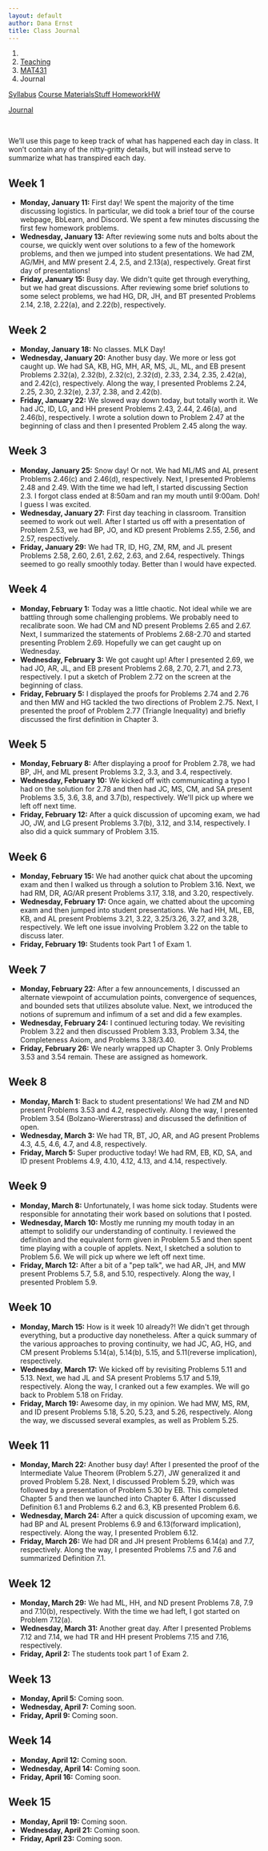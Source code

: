 ```yaml
---
layout: default
author: Dana Ernst
title: Class Journal
---
```


<ol class="breadcrumb">
  <li><a href="/"><i class="fa fa-home"></i></a></li>
  <li><a href="/teaching/">Teaching</a></li>
  <li><a href="/teaching/mat431s21">MAT431</a></li>
  <li class="active">Journal</li>
</ol>

<div class="row">
<div class="col-xs-12">
<div class="btn-group btn-group-justified">
<a class="btn btn-default btn-success" href="{{site.baseurl}}/teaching/mat431s21/syllabus/">Syllabus</a>

<a class="btn btn-default btn-primary" href="{{site.baseurl}}/teaching/mat431s21/materials/">
<span class="hidden-xs">Course Materials</span><span class="visible-xs">Stuff</span>
</a>

<a class="btn btn-default btn-warning" href="{{site.baseurl}}/teaching/mat431s21/homework/">
<span class="hidden-xs">Homework</span><span class="visible-xs">HW</span>
</a>

<a class="btn btn-default btn-info" href="{{site.baseurl}}/teaching/mat431s21/journal/">Journal</a>
</div>
</div>
</div>

<br>

We’ll use this page to keep track of what has happened each day in class. It won’t contain any of the nitty-gritty details, but will instead serve to summarize what has transpired each day.

## Week 1 ##

<ul class="fa-ul">
  <li><i class="fa-li far fa-calendar-check"></i><b>Monday, January 11:</b> First day! We spent the majority of the time discussing logistics.  In particular, we did took a brief tour of the course webpage, BbLearn, and Discord. We spent a few minutes discussing the first few homework problems.</li>
  <li><i class="fa-li far fa-calendar-check"></i><b>Wednesday, January 13:</b> After reviewing some nuts and bolts about the course, we quickly went over solutions to a few of the homework problems, and then we jumped into student presentations.  We had ZM, AG/MH, and MW present 2.4, 2.5, and 2.13(a), respectively.  Great first day of presentations!</li>
  <li><i class="fa-li far fa-calendar-check"></i><b>Friday, January 15:</b> Busy day.  We didn't quite get through everything, but we had great discussions.  After reviewing some brief solutions to some select problems, we had HG, DR, JH, and BT presented Problems 2.14, 2.18, 2.22(a), and 2.22(b), respectively.</li>
</ul>

## Week 2 ##

<ul class="fa-ul">
  <li><i class="fa-li far fa-calendar-check"></i><b>Monday, January 18:</b> No classes.  MLK Day!</li>
  <li><i class="fa-li far fa-calendar-check"></i><b>Wednesday, January 20:</b> Another busy day.  We more or less got caught up.  We had SA, KB, HG, MH, AR, MS, JL, ML, and EB present Problems 2.32(a), 2.32(b), 2.32(c), 2.32(d), 2.33, 2.34, 2.35, 2.42(a), and 2.42(c), respectively.  Along the way, I presented Problems 2.24, 2.25, 2.30, 2.32(e), 2.37, 2.38, and 2.42(b).</li>
  <li><i class="fa-li far fa-calendar-check"></i><b>Friday, January 22:</b> We slowed way down today, but totally worth it.  We had JC, ID, LG, and HH present Problems 2.43, 2.44, 2.46(a), and 2.46(b), respectively.  I wrote a solution down to Problem 2.47 at the beginning of class and then I presented Problem 2.45 along the way.</li>
</ul>

## Week 3 ##

<ul class="fa-ul">
  <li><i class="fa-li far fa-calendar-check"></i><b>Monday, January 25:</b> Snow day!  Or not. We had ML/MS and AL present Problems 2.46(c) and 2.46(d), respectively. Next, I presented Problems 2.48 and 2.49.  With the time we had left, I started discussing Section 2.3.  I forgot class ended at 8:50am and ran my mouth until 9:00am.  Doh!  I guess I was excited.</li>
  <li><i class="fa-li far fa-calendar-check"></i><b>Wednesday, January 27:</b> First day teaching in classroom. Transition seemed to work out well. After I started us off with a presentation of Problem 2.53, we had BP, JO, and KD present Problems 2.55, 2.56, and 2.57, respectively.</li>
  <li><i class="fa-li far fa-calendar-check"></i><b>Friday, January 29:</b> We had TR, ID, HG, ZM, RM, and JL present Problems 2.58, 2.60, 2.61, 2.62, 2.63, and 2.64, respectively.  Things seemed to go really smoothly today.  Better than I would have expected.</li>
</ul>

## Week 4 ##

<ul class="fa-ul">
  <li><i class="fa-li far fa-calendar-check"></i><b>Monday, February 1:</b> Today was a little chaotic.  Not ideal while we are battling through some challenging problems.  We probably need to recalibrate soon.  We had CM and ND present Problems 2.65 and 2.67. Next, I summarized the statements of Problems 2.68-2.70 and started presenting Problem 2.69. Hopefully we can get caught up on Wednesday.</li>
  <li><i class="fa-li far fa-calendar-check"></i><b>Wednesday, February 3:</b> We got caught up!  After I presented 2.69, we had JO, AR, JL, and EB present Problems 2.68, 2.70, 2.71, and 2.73, respectively.  I put a sketch of Problem 2.72 on the screen at the beginning of class.</li>
  <li><i class="fa-li far fa-calendar-check"></i><b>Friday, February 5:</b> I displayed the proofs for Problems 2.74 and 2.76 and then MW and HG tackled the two directions of Problem 2.75. Next, I presented the proof of Problem 2.77 (Triangle Inequality) and briefly discussed the first definition in Chapter 3.</li>
</ul>

## Week 5 ##

<ul class="fa-ul">
  <li><i class="fa-li far fa-calendar-check"></i><b>Monday, February 8:</b> After displaying a proof for Problem 2.78, we had BP, JH, and ML present Problems 3.2, 3.3, and 3.4, respectively.</li>
  <li><i class="fa-li far fa-calendar-check"></i><b>Wednesday, February 10:</b> We kicked off with communicating a typo I had on the solution for 2.78 and then had JC, MS, CM, and SA present Problems 3.5, 3.6, 3.8, and 3.7(b), respectively. We'll pick up where we left off next time.</li>
  <li><i class="fa-li far fa-calendar-check"></i><b>Friday, February 12:</b> After a quick discussion of upcoming exam, we had JO, JW, and LG present Problems 3.7(b), 3.12, and 3.14, respectively.  I also did a quick summary of Problem 3.15.</li>
</ul>

## Week 6 ##

<ul class="fa-ul">
  <li><i class="fa-li far fa-calendar-check"></i><b>Monday, February 15:</b> We had another quick chat about the upcoming exam and then I walked us through a solution to Problem 3.16.  Next, we had RM, DR, AG/AR present Problems 3.17, 3.18, and 3.20, respectively.</li>
  <li><i class="fa-li far fa-calendar-check"></i><b>Wednesday, February 17:</b> Once again, we chatted about the upcoming exam and then jumped into student presentations. We had HH, ML, EB, KB, and AL present Problems 3.21, 3.22, 3.25/3.26, 3.27, and 3.28, respectively.  We left one issue involving Problem 3.22 on the table to discuss later.</li>
  <li><i class="fa-li far fa-calendar-check"></i><b>Friday, February 19:</b> Students took Part 1 of Exam 1.</li>
</ul>

## Week 7 ##

<ul class="fa-ul">
  <li><i class="fa-li far fa-calendar-check"></i><b>Monday, February 22:</b> After a few announcements, I discussed an alternate viewpoint of accumulation points, convergence of sequences, and bounded sets that utilizes absolute value.  Next, we introduced the notions of supremum and infimum of a set and did a few examples.</li>
  <li><i class="fa-li far fa-calendar-check"></i><b>Wednesday, February 24:</b> I continued lecturing today. We revisiting Problem 3.22 and then discussed Problem 3.33, Problem 3.34, the Completeness Axiom, and Problems 3.38/3.40.</li>
  <li><i class="fa-li far fa-calendar-check"></i><b>Friday, February 26:</b> We nearly wrapped up Chapter 3.  Only Problems 3.53 and 3.54 remain. These are assigned as homework.</li>
</ul>

## Week 8 ##

<ul class="fa-ul">
  <li><i class="fa-li far fa-calendar-check"></i><b>Monday, March 1:</b> Back to student presentations!  We had ZM and ND present Problems 3.53 and 4.2, respectively.  Along the way, I presented Problem 3.54 (Bolzano-Wiererstrass) and discussed the definition of open.</li>
  <li><i class="fa-li far fa-calendar-check"></i><b>Wednesday, March 3:</b> We had TR, BT, JO, AR, and AG present Problems 4.3, 4.5, 4.6, 4.7, and 4.8, respectively.</li>
  <li><i class="fa-li far fa-calendar-check"></i><b>Friday, March 5:</b> Super productive today!  We had RM, EB, KD, SA, and ID present Problems 4.9, 4.10, 4.12, 4.13, and 4.14, respectively.</li>
</ul>

## Week 9 ##

<ul class="fa-ul">
  <li><i class="fa-li far fa-calendar-check"></i><b>Monday, March 8:</b> Unfortunately, I was home sick today. Students were responsible for annotating their work based on solutions that I posted.</li>
  <li><i class="fa-li far fa-calendar-check"></i><b>Wednesday, March 10:</b> Mostly me running my mouth today in an attempt to solidify our understanding of continuity. I reviewed the definition and the equivalent form given in Problem 5.5 and then spent time playing with a couple of applets. Next, I sketched a solution to Problem 5.6. We will pick up where we left off next time.</li>
  <li><i class="fa-li far fa-calendar-check"></i><b>Friday, March 12:</b> After a bit of a "pep talk", we had AR, JH, and MW present Problems 5.7, 5.8, and 5.10, respectively.  Along the way, I presented Problem 5.9.</li>
</ul>

## Week 10 ##

<ul class="fa-ul">
  <li><i class="fa-li far fa-calendar-check"></i><b>Monday, March 15:</b> How is it week 10 already?! We didn't get through everything, but a productive day nonetheless. After a quick summary of the various approaches to proving continuity, we had JC, AG, HG, and CM present Problems 5.14(a), 5.14(b), 5.15, and 5.11(reverse implication), respectively.</li>
  <li><i class="fa-li far fa-calendar-check"></i><b>Wednesday, March 17:</b> We kicked off by revisiting Problems 5.11 and 5.13.  Next, we had JL and SA present Problems 5.17 and 5.19, respectively.  Along the way, I cranked out a few examples.  We will go back to Problem 5.18 on Friday.</li>
  <li><i class="fa-li far fa-calendar-check"></i><b>Friday, March 19:</b> Awesome day, in my opinion.  We had MW, MS, RM, and ID present Problems 5.18, 5.20, 5.23, and 5.26, respectively.  Along the way, we discussed several examples, as well as Problem 5.25.</li>
</ul>

## Week 11 ##

<ul class="fa-ul">
  <li><i class="fa-li far fa-calendar-check"></i><b>Monday, March 22:</b> Another busy day! After I presented the proof of the Intermediate Value Theorem (Problem 5.27), JW generalized it and proved Problem 5.28.  Next, I discussed Problem 5.29, which was followed by a presentation of Problem 5.30 by EB. This completed Chapter 5 and then we launched into Chapter 6.  After I discussed Definition 6.1 and Problems 6.2 and 6.3, KB presented Problem 6.6.</li>
  <li><i class="fa-li far fa-calendar-check"></i><b>Wednesday, March 24:</b> After a quick discussion of upcoming exam, we had BP and AL present Problems 6.9 and 6.13(forward implication), respectively.  Along the way, I presented Problem 6.12.</li>
  <li><i class="fa-li far fa-calendar-check"></i><b>Friday, March 26:</b> We had DR and JH present Problems 6.14(a) and 7.7, respectively.  Along the way, I presented Problems 7.5 and 7.6 and summarized Definition 7.1.</li>
</ul>

## Week 12 ##

<ul class="fa-ul">
  <li><i class="fa-li far fa-calendar-check"></i><b>Monday, March 29:</b> We had ML, HH, and ND present Problems 7.8, 7.9 and 7.10(b), respectively. With the time we had left, I got started on Problem 7.12(a).</li>
  <li><i class="fa-li far fa-calendar-check"></i><b>Wednesday, March 31:</b> Another great day.  After I presented Problems 7.12 and 7.14, we had TR and HH present Problems 7.15 and 7.16, respectively.</li>
  <li><i class="fa-li far fa-calendar-check"></i><b>Friday, April 2:</b> The students took part 1 of Exam 2.</li>
</ul>

## Week 13 ##

<ul class="fa-ul">
  <li><i class="fa-li far fa-calendar-check"></i><b>Monday, April 5:</b> Coming soon.</li>
  <li><i class="fa-li far fa-calendar-check"></i><b>Wednesday, April 7:</b> Coming soon.</li>
  <li><i class="fa-li far fa-calendar-check"></i><b>Friday, April 9:</b> Coming soon.</li>
</ul>

## Week 14 ##

<ul class="fa-ul">
  <li><i class="fa-li far fa-calendar-check"></i><b>Monday, April 12:</b> Coming soon.</li>
  <li><i class="fa-li far fa-calendar-check"></i><b>Wednesday, April 14:</b> Coming soon.</li>
  <li><i class="fa-li far fa-calendar-check"></i><b>Friday, April 16:</b> Coming soon.</li>
</ul>

## Week 15 ##

<ul class="fa-ul">
  <li><i class="fa-li far fa-calendar-check"></i><b>Monday, April 19:</b> Coming soon.</li>
  <li><i class="fa-li far fa-calendar-check"></i><b>Wednesday, April 21:</b> Coming soon.</li>
  <li><i class="fa-li far fa-calendar-check"></i><b>Friday, April 23:</b> Coming soon.</li>
</ul>

